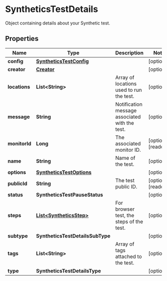 # SyntheticsTestDetails

Object containing details about your Synthetic test.

## Properties

| Name          | Type                                                  | Description                                    | Notes                 |
| ------------- | ----------------------------------------------------- | ---------------------------------------------- | --------------------- |
| **config**    | [**SyntheticsTestConfig**](SyntheticsTestConfig.md)   |                                                | [optional]            |
| **creator**   | [**Creator**](Creator.md)                             |                                                | [optional]            |
| **locations** | **List&lt;String&gt;**                                | Array of locations used to run the test.       | [optional]            |
| **message**   | **String**                                            | Notification message associated with the test. | [optional]            |
| **monitorId** | **Long**                                              | The associated monitor ID.                     | [optional] [readonly] |
| **name**      | **String**                                            | Name of the test.                              | [optional]            |
| **options**   | [**SyntheticsTestOptions**](SyntheticsTestOptions.md) |                                                | [optional]            |
| **publicId**  | **String**                                            | The test public ID.                            | [optional] [readonly] |
| **status**    | **SyntheticsTestPauseStatus**                         |                                                | [optional]            |
| **steps**     | [**List&lt;SyntheticsStep&gt;**](SyntheticsStep.md)   | For browser test, the steps of the test.       | [optional]            |
| **subtype**   | **SyntheticsTestDetailsSubType**                      |                                                | [optional]            |
| **tags**      | **List&lt;String&gt;**                                | Array of tags attached to the test.            | [optional]            |
| **type**      | **SyntheticsTestDetailsType**                         |                                                | [optional]            |
